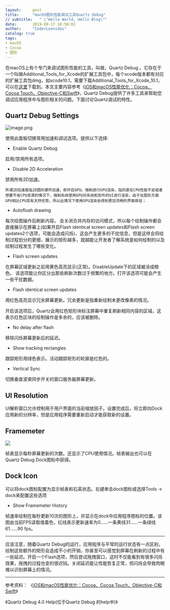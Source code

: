 ```yaml
---
layout:     post
title:      "macOS图形性能调试工具Quartz Debug"
// subtitle:   " \"Hello World, Hello Blog\""
date:       2019-09-17 18:50:02
author:     "CoderLeonidas"
catalog: true
tags:
- macOS
- Cocoa
- 图形
---
```



在macOS上有个专门来调试图形性能的工具，叫做，Quartz Debug 。它存在于一个叫做Additional_Tools_for_Xcode的扩展工具包中，每个xcode版本都有对应的扩展工具包dmg，如xcode10.1，需要下载Additional_Tools_for_Xcode_10.1，可以在[这里](https://developer.apple.com/download/more/)下载到。本文主要内容参考《[iOS和macOS性能优化：Cocoa、Cocoa Touch、Objective-C和Swift](http://www.broadview.com.cn/book/4920)》，Quartz Debug提供了许多工具来帮助您调试应用程序中与图形相关的问题。下面讨论Quartz调试的特性。

## Quartz Debug Settings

![image.png](https://tva1.sinaimg.cn/large/006y8mN6gy1g72pgm6aouj30ce0pp760.jpg)


使用此面板切换常用加速和调试选项。提供以下选择:

*   Enable Quartz Debug

启用/禁用所有选项。

*   Disable 2D Acceleration

禁用所有2D加速。


`
所谓2D加速是指2D图形硬件加速，即开启GPU。强制进行GPU渲染，指的是在CPU性能不足或者想要节省CPU资源的情况下，强制系统使用GPU对系统和软件的UI进行渲染，由于在图形方面GPU相比CPU具有天然优势，所以此情况下使用GPU渲染会得到更加流畅的界面体验；
`


*   Autoflush drawing

每次绘图操作后刷新内容。
会关闭合并内存的访问模式，所以每个绘制操作都会直接展示在屏幕上(如果开启Flash identical screen updates和Flash screen updates2个选项，可能会造成闪烁)，这会产生更多的干扰信息，但是这样会将绘制过程划分的更细，展示的矩形越多，就越能让开发者了解系统是如何绘制的以及绘制过程发生了哪些变化。

*   Flash screen updates

在屏幕区域更新之前用黄色高亮显示(正常)。DisableUpdate下的区域被涂成橙色。
该选项能让你区分出那些刷新次数过于频繁的地方。打开该选项可能会产生一些干扰数据。

*   Flash identical screen updates

用红色高亮显示冗余屏幕更新。冗余更新是指重新绘制未更改像素的情况。

开启该选项后，Quartz会用红色矩形块标注屏幕中重复刷新相同内容的区域，这表示红色区块的绘制操作是多余的，应该被删除。


*   No delay after flash

移除闪烁屏幕更新后的延迟。

*   Show tracking rectangles

跟踪矩形用绿色表示。活动跟踪矩形的轮廓是红色的。

*   Vertical Sync

切换垂直波束同步开关的窗口服务器屏幕更新。

## UI Resolution

UI解析窗口允许控制用于用户界面的当前缩放因子。设置完成后，将立即向Dock应用新的分辨率，但是应用程序需要重新启动才能获取新的设置。

## Framemeter

![](https://tva1.sinaimg.cn/large/006y8mN6gy1g72phwve73j30fl0ddwex.jpg)

帧表显示每秒屏幕更新的次数。还显示了CPU使用情况。帧表输出也可以在Quartz Debug Dock图标中获得。

## Dock Icon

可以将dock图标配置为显示帧表和石英状态。右键单击dock图标或选择Tools -> dock来配置这些选项

*   Show Framemeter History

帧速率绘制在每秒更新10次的图形上，并显示在dock中应用程序图标的位置。该图由当前FPS读取值着色，红线表示更新速率为0……一条黄线31……一条绿线61……90 fps。


---
应该注意，随着Quartz Debug的运行，应用程序与平常的运行状态有一点区别，绘制这些额外的矩形会造成不小的开销，你甚至可以感觉到屏幕在刷新的过程中有一些延迟。开启一个Flash选项，然后尝试拖拽窗口，这时不仅能看到有很多闪烁效果，拖拽的过程也变的很迟钝。关闭延迟能让性能恢复正常，但闪烁会导致肉眼难以识别屏幕上的情况。

***

参考资料：
《[iOS和macOS性能优化：Cocoa、Cocoa Touch、Objective-C和Swift](http://www.broadview.com.cn/book/4920)》

《Quartz Debug 4.0 Help(位于Quartz Debug 的help中)》
